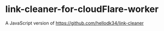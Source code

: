 # link-cleaner-for-cloudFlare-worker

A JavaScript version of https://github.com/hellodk34/link-cleaner
